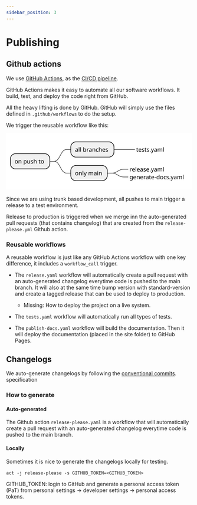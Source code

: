 ```yaml
---
sidebar_position: 3
---
```


# Publishing

## Github actions

We use [GitHub Actions](https://docs.github.com/en/actions), as the [CI/CD pipeline](https://github.com/equinor/boilerplate-react-fastapi/actions).

GitHub Actions makes it easy to automate all our software workflows. It build, test, and deploy the code right from GitHub.

All the heavy lifting is done by GitHub. GitHub will simply use the files defined in `.github/workflows` to do the setup.

We trigger the reusable workflow like this:

![Github Actions](/img/github-actions.svg)


Since we are using trunk based development, all pushes to main trigger a release to a test environment.

Release to production is triggered when we merge inn the auto-generated pull requests (that contains changelog) that are created from the `release-please.yml` Github action. 

### Reusable workflows

A reusable workflow is just like any GitHub Actions workflow with one key difference, it includes a `workflow_call` trigger.

* The `release.yaml` workflow will automatically create a pull request with an auto-generated changelog everytime code is pushed to the main branch. It will also at the same time bump version with standard-version and create a tagged release that can be used to deploy to production.
  * Missing: How to deploy the project on a live system.

* The `tests.yaml` workflow will automatically run all types of tests.

* The `publish-docs.yaml` workflow will build the documentation. Then it will deploy the documentation (placed in the site folder) to GitHub Pages.
## Changelogs

We auto-generate changelogs by following the [conventional commits](https://www.conventionalcommits.org/en/v1.0.0/). specification

### How to generate

#### Auto-generated

 The Github action `release-please.yaml` is a workflow that will automatically create a pull request with an auto-generated changelog everytime code is pushed to the main branch.

#### Locally

Sometimes it is nice to generate the changelogs locally for testing.

```shell
act -j release-please -s GITHUB_TOKEN=<GITHUB_TOKEN>
````

GITHUB_TOKEN: login to GitHub and generate a personal access token (PaT) from personal settings -> developer settings -> personal access tokens.
